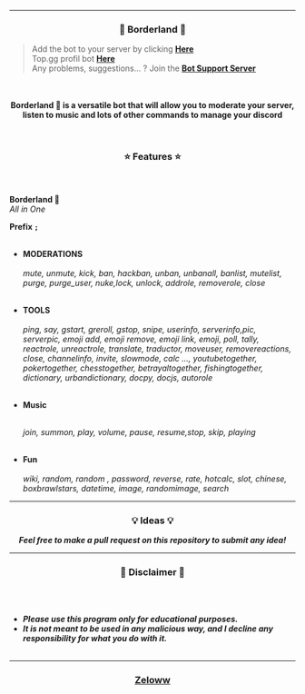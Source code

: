 

-----

### <p align="center">🔮  Borderland 🔮 </p>
> Add the bot to your server by clicking **[Here](https://discord.com/oauth2/authorize?client_id=845582608909074472&permissions=8&scope=bot)**<br>
> Top.gg profil bot **[Here](https://top.gg/borderland)**<br>
> Any problems, suggestions... ? Join the **[Bot Support Server](https://discord.gg/HmDKy9Twzh)**
<p align="center">
<strong>
  <br><br>
 Borderland 🔮 is a versatile bot that will allow you to moderate your server, listen to music and lots of other commands to manage your discord
</strong>
</p>
<br>

### <p align="center">⭐ Features ⭐</p>
<br><br>
**Borderland 🔮** 
<br>
_All in One_

**Prefix  `; `**
 <br><br>
 
* **MODERATIONS**
<br><br>
_mute, unmute, kick, ban, hackban, unban, unbanall, banlist, mutelist, purge, purge_user, nuke,lock, unlock, addrole, removerole, close_
<br><br>

* **TOOLS**
<br><br>
_ping, say, gstart, greroll, gstop, snipe, userinfo, serverinfo,pic, serverpic, emoji add, emoji remove, emoji link, emoji, poll, tally, reactrole, unreactrole, translate, traductor, moveuser, removereactions, close, channelinfo, invite, slowmode, calc <sign> <num1> <num2>..., youtubetogether, pokertogether, chesstogether, betrayaltogether, fishingtogether, dictionary, urbandictionary, docpy, docjs, autorole_
<br><br>
  
* **Music**
<br><br>

  _join, summon, play, volume, pause, resume,stop, skip, playing_
<br><br>
  
* **Fun**
<br><br>
_wiki, random, random <number> <number>, password, reverse, rate, hotcalc, slot, chinese, boxbrawlstars, datetime, image, randomimage, search_
 
 
-----

### <p align="center">💡 Ideas 💡</p>

<p align="center"><strong><i>Feel free to make a pull request on this repository to submit any idea!</i></strong</p>

-----

### <p align="center">📌 Disclaimer 📌</p>

<br><br>
* ***Please use this program only for educational purposes.***
* ***It is not meant to be used in any malicious way, and I decline any responsibility for what you do with it.***
<br><br>

-----

### <p align="center">[Zeloww](https://github.com/zeloww)</p>
